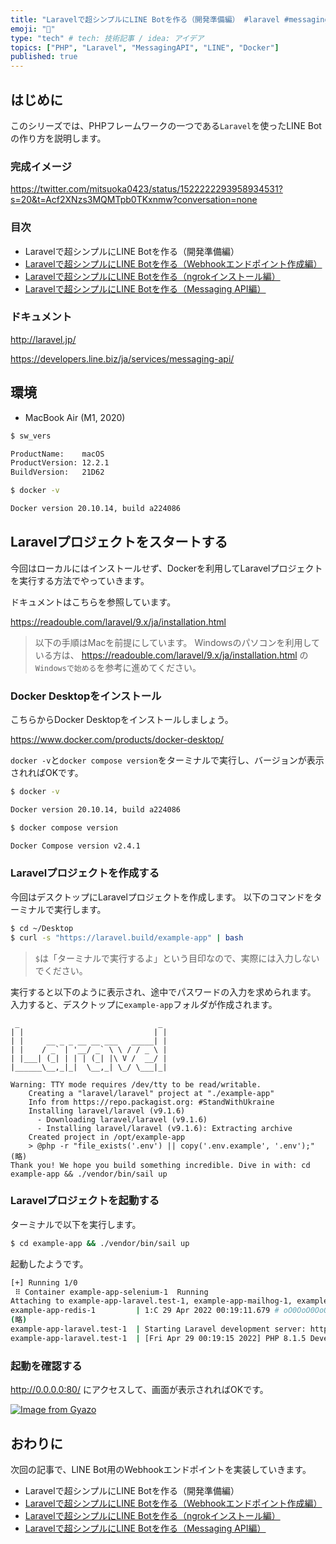 ```yaml
---
title: "Laravelで超シンプルにLINE Botを作る（開発準備編） #laravel #messagingapi #php"
emoji: "💬"
type: "tech" # tech: 技術記事 / idea: アイデア
topics: ["PHP", "Laravel", "MessagingAPI", "LINE", "Docker"]
published: true
---
```


## はじめに

このシリーズでは、PHPフレームワークの一つである`Laravel`を使ったLINE Botの作り方を説明します。

### 完成イメージ

https://twitter.com/mitsuoka0423/status/1522222293958934531?s=20&t=Acf2XNzs3MQMTpb0TKxnmw?conversation=none

### 目次

- Laravelで超シンプルにLINE Botを作る（開発準備編）
- [Laravelで超シンプルにLINE Botを作る（Webhookエンドポイント作成編）](./laravel-line-helloworld-02)
- [Laravelで超シンプルにLINE Botを作る（ngrokインストール編）](./laravel-line-helloworld-03)
- [Laravelで超シンプルにLINE Botを作る（Messaging API編）](./laravel-line-helloworld-04)

### ドキュメント

http://laravel.jp/

https://developers.line.biz/ja/services/messaging-api/

## 環境

- MacBook Air (M1, 2020)

```bash
$ sw_vers

ProductName:    macOS
ProductVersion: 12.2.1
BuildVersion:   21D62
```

```bash
$ docker -v

Docker version 20.10.14, build a224086
```

## Laravelプロジェクトをスタートする

今回はローカルにはインストールせず、Dockerを利用してLaravelプロジェクトを実行する方法でやっていきます。

ドキュメントはこちらを参照しています。

https://readouble.com/laravel/9.x/ja/installation.html

> 以下の手順はMacを前提にしています。
> Windowsのパソコンを利用している方は、 https://readouble.com/laravel/9.x/ja/installation.html の`Windowsで始める`を参考に進めてください。

### Docker Desktopをインストール

こちらからDocker Desktopをインストールしましょう。

https://www.docker.com/products/docker-desktop/

`docker -v`と`docker compose version`をターミナルで実行し、バージョンが表示されればOKです。

```bash
$ docker -v

Docker version 20.10.14, build a224086
```

```bash
$ docker compose version

Docker Compose version v2.4.1
```

### Laravelプロジェクトを作成する

今回はデスクトップにLaravelプロジェクトを作成します。
以下のコマンドをターミナルで実行します。

```bash
$ cd ~/Desktop
$ curl -s "https://laravel.build/example-app" | bash
```

> `$`は「ターミナルで実行するよ」という目印なので、実際には入力しないでください。

実行すると以下のように表示され、途中でパスワードの入力を求められます。
入力すると、デスクトップに`example-app`フォルダが作成されます。

```log
 _                               _
| |                             | |
| |     __ _ _ __ __ ___   _____| |
| |    / _` | '__/ _` \ \ / / _ \ |
| |___| (_| | | | (_| |\ V /  __/ |
|______\__,_|_|  \__,_| \_/ \___|_|

Warning: TTY mode requires /dev/tty to be read/writable.
    Creating a "laravel/laravel" project at "./example-app"
    Info from https://repo.packagist.org: #StandWithUkraine
    Installing laravel/laravel (v9.1.6)
      - Downloading laravel/laravel (v9.1.6)
      - Installing laravel/laravel (v9.1.6): Extracting archive
    Created project in /opt/example-app
    > @php -r "file_exists('.env') || copy('.env.example', '.env');"
(略)
Thank you! We hope you build something incredible. Dive in with: cd example-app && ./vendor/bin/sail up
```

### Laravelプロジェクトを起動する

ターミナルで以下を実行します。

```bash
$ cd example-app && ./vendor/bin/sail up
```

起動したようです。

```bash
[+] Running 1/0
 ⠿ Container example-app-selenium-1  Running                                                                                                                                                                           0.0s
Attaching to example-app-laravel.test-1, example-app-mailhog-1, example-app-meilisearch-1, example-app-mysql-1, example-app-redis-1, example-app-selenium-1
example-app-redis-1         | 1:C 29 Apr 2022 00:19:11.679 # oO0OoO0OoO0Oo Redis is starting oO0OoO0OoO0Oo
(略)
example-app-laravel.test-1  | Starting Laravel development server: http://0.0.0.0:80
example-app-laravel.test-1  | [Fri Apr 29 00:19:15 2022] PHP 8.1.5 Development Server (http://0.0.0.0:80) started
```

### 起動を確認する

http://0.0.0.0:80/ にアクセスして、画面が表示されればOKです。

[![Image from Gyazo](https://i.gyazo.com/4d882a96dbd2ab1d25e4c77d3e7e1c85.png)](https://gyazo.com/4d882a96dbd2ab1d25e4c77d3e7e1c85)

## おわりに

次回の記事で、LINE Bot用のWebhookエンドポイントを実装していきます。

- Laravelで超シンプルにLINE Botを作る（開発準備編）
- [Laravelで超シンプルにLINE Botを作る（Webhookエンドポイント作成編）](./laravel-line-helloworld-02)
- [Laravelで超シンプルにLINE Botを作る（ngrokインストール編）](./laravel-line-helloworld-03)
- [Laravelで超シンプルにLINE Botを作る（Messaging API編）](./laravel-line-helloworld-04)
